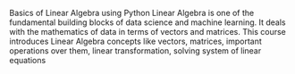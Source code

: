 Basics of Linear Algebra using Python
Linear Algebra is one of the fundamental building blocks of data science and machine learning. 
It deals with the mathematics of data in terms of vectors and matrices. This course introduces Linear Algebra concepts like vectors, matrices,
important operations over them, linear transformation, solving system of linear equations
